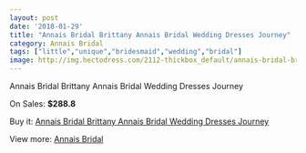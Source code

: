 ```yaml
---
layout: post
date: '2018-01-29'
title: "Annais Bridal Brittany Annais Bridal Wedding Dresses Journey"
category: Annais Bridal
tags: ["little","unique","bridesmaid","wedding","bridal"]
image: http://img.hectodress.com/2112-thickbox_default/annais-bridal-brittany-annais-bridal-wedding-dresses-journey.jpg
---
```

Annais Bridal Brittany Annais Bridal Wedding Dresses Journey

On Sales: **$288.8**
<a href="https://www.hectodress.com/annais-bridal/1295-annais-bridal-brittany-annais-bridal-wedding-dresses-journey.html"><amp-img layout="responsive" width="600" height="600" src="//img.hectodress.com/2112-thickbox_default/annais-bridal-brittany-annais-bridal-wedding-dresses-journey.jpg" alt="Annais Bridal Brittany Annais Bridal Wedding Dresses Journey 0" /></a>
<a href="https://www.hectodress.com/annais-bridal/1295-annais-bridal-brittany-annais-bridal-wedding-dresses-journey.html"><amp-img layout="responsive" width="600" height="600" src="//img.hectodress.com/2114-thickbox_default/annais-bridal-brittany-annais-bridal-wedding-dresses-journey.jpg" alt="Annais Bridal Brittany Annais Bridal Wedding Dresses Journey 1" /></a>
<a href="https://www.hectodress.com/annais-bridal/1295-annais-bridal-brittany-annais-bridal-wedding-dresses-journey.html"><amp-img layout="responsive" width="600" height="600" src="//img.hectodress.com/2113-thickbox_default/annais-bridal-brittany-annais-bridal-wedding-dresses-journey.jpg" alt="Annais Bridal Brittany Annais Bridal Wedding Dresses Journey 2" /></a>

Buy it: [Annais Bridal Brittany Annais Bridal Wedding Dresses Journey](https://www.hectodress.com/annais-bridal/1295-annais-bridal-brittany-annais-bridal-wedding-dresses-journey.html "Annais Bridal Brittany Annais Bridal Wedding Dresses Journey")

View more: [Annais Bridal](https://www.hectodress.com/18-annais-bridal "Annais Bridal")